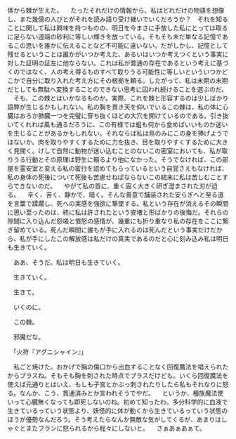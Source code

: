 体から棘が生えた。
　たったそれだけの情報から、私はどれだけの物語を想像し、また幾億の人びとがそれを読み語り受け継いでいくだろうか？　それを知ることに関して私は興味を持つものの、明日を今まさに手放した私にとっては取るに足らない道端の砂利に等しい輝きを放っている。そもそも未だ単なる記憶であるこの思いを誰かに伝えることなど不可能に違いない。だがしかし、記憶として残せるということは誰かがいつか考えた、あるいはいつか考えつくという事実に対した証明の証左に他ならない。これは私が普通の存在であるという考えに基づくのではなく、人の考え得るものすべて取りうる可能性に等しいといういつかどこかで自分に取り入れた考え方にその根拠を頼る。したがって、私は末期の末期だとしても無駄へ変換することのできない思考に囚われ続けることを選ぶのだ。
　そも、この棘とはいかなるものか。実際、これを棘と形容するのは少しばかり語弊が生じるかもしれない。私の胸を貫き天を仰いでいるこの棘は、私の体に心臓はおろか肺臓一つを完璧に穿ち抜くほどの大穴を開けているのである。引き抜いてくれれば風も通るだろうに、この有様では蛆も何から食めばいいものか迷いを生じることがあるかもしれない。それならば私は鳥のみにこの身を捧げようではないか。肉を取りやすくするために力を抜き、目を取りやすくするために大きく見開く。けして自然に動物が迷い込むことのないこの密室においても、私が取りうる行動とその原理は野生に頼るより他になかった。そうでなければ、この部屋を霊安室と変える私の蛮行を認めてもらっているという自覚さえもなければ、私の身体の死後について死後も苦慮せねばならないこの結末に私は苦しむことすらできないのだ。
　やがて私の首に、重く固く大きく研ぎ澄まされた刃が迫る。
　辛く、苦く、静かで、暗く。そんな善意で舗装された安らぎへと至る道を言葉で蹂躙し、死への実感を強欲に撃墜する。私という存在が消えるその瞬間に思い至ったのは、終に私は許されたという安堵と形ばかりの後悔だ。それらの隙間に入り込んだ怨嗟と憤怒の感情が、幾重にも折り重なり私の存在をここに繋ぎ留めている。死んだ瞬間に誰もが手に入れるのは死んだという事実だけだから、私が手にしたこの解放感は私だけの真実であるのだと心に刻み込み私は明日も生きていく。

　ああ、そうだ。私は明日も生きていく。


　生きていく。




　生きて。

　いくのに。

　この棘。









　邪魔だな。










　「火符『アグニシャイン』」








　私ごと焼けた。おかげで胸の傷口から出血することなく回復魔法を唱えられたからプラスね。そもそも胸を刺された時点でプラスだけども。いくら回復魔法を使えば元通りとはいえ、もしも子宮とかぶっ刺されたりしたら私もそれなりに怒る。なんか、こう、貫通済みとか言われそうでやだ。
　というか、種族魔法使いって心臓無くなっても即死しないのね。初めて知ったわ。多分科学的に血液で生きているっていう状態より、妖怪的に体が動くから生きているっていう状態のほうが優勢なんだろう。そう考えたらなんか無敵な気がしてくるが、あまりはしゃぐとまたフランに怒られるから程々にしないと。
　さぁあぁあぁて。
